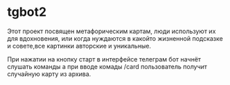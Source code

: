 # tgbot2

Этот проект посвящен метафорическим картам, люди используют их для вдохновения, или когда нуждаются в какойто жизненной подсказке и совете,все картинки авторские и уникальные.

При нажатии на кнопку старт в интерфейсе телеграм бот начнёт слушать команды а при вводе комады /card пользователь получит случайную карту из архива.
